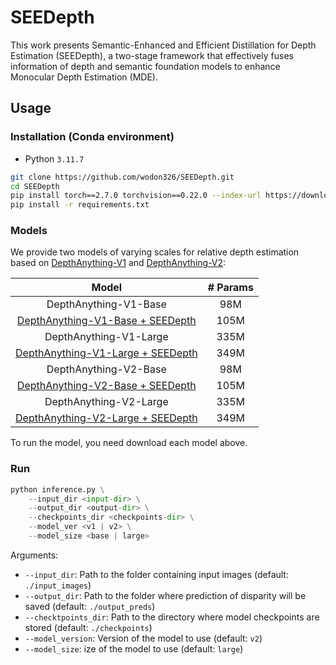 # SEEDepth

This work presents Semantic-Enhanced and Efficient Distillation for Depth Estimation (SEEDepth), a two-stage framework that effectively fuses information of depth and semantic foundation models to enhance Monocular Depth Estimation (MDE).

## Usage

### Installation (Conda environment)

- Python `3.11.7`

```bash
git clone https://github.com/wodon326/SEEDepth.git
cd SEEDepth
pip install torch==2.7.0 torchvision==0.22.0 --index-url https://download.pytorch.org/whl/cu118
pip install -r requirements.txt
```

### Models

We provide two models of varying scales for relative depth estimation based on [DepthAnything-V1](https://github.com/LiheYoung/Depth-Anything) and [DepthAnything-V2](https://github.com/DepthAnything/Depth-Anything-V2):

| Model | # Params |
| :---: | :---: |
| DepthAnything-V1-Base | 98M |
| [DepthAnything-V1-Base + SEEDepth](https://drive.google.com/uc?export=download&id=1uQFZF0n_93Kem27dOOngtWhBVaB9xTIy) | 105M |
| DepthAnything-V1-Large | 335M |
| [DepthAnything-V1-Large + SEEDepth](https://drive.google.com/uc?export=download&id=1aYSt1aqgXC54LqmcZPdN_fS2A7EY-NyK) | 349M |
| DepthAnything-V2-Base | 98M |
| [DepthAnything-V2-Base + SEEDepth](https://drive.google.com/uc?export=download&id=1x0VXkMDeeZEmD71_5qO3d7VwOagaVUCs) | 105M |
| DepthAnything-V2-Large | 335M |
| [DepthAnything-V2-Large + SEEDepth](https://drive.google.com/uc?export=download&id=1oAyGVpQAPUd4YUCyPBfJ3mtiwnmxDuWi) | 349M |

To run the model, you need download each model above.

### Run

```python
python inference.py \
    --input_dir <input-dir> \
    --output_dir <output-dir> \
    --checkpoints_dir <checkpoints-dir> \
    --model_ver <v1 | v2> \
    --model_size <base | large>
```

Arguments:

- `--input_dir`: Path to the folder containing input images (default: `./input_images`)
- `--output_dir`: Path to the folder where prediction of disparity will be saved (default: `./output_preds`)
- `--checktpoints_dir`: Path to the directory where model checkpoints are stored (default: `./checkpoints`)
- `--model_version`: Version of the model to use (default: `v2`)
- `--model_size`: ize of the model to use (default: `large`)

